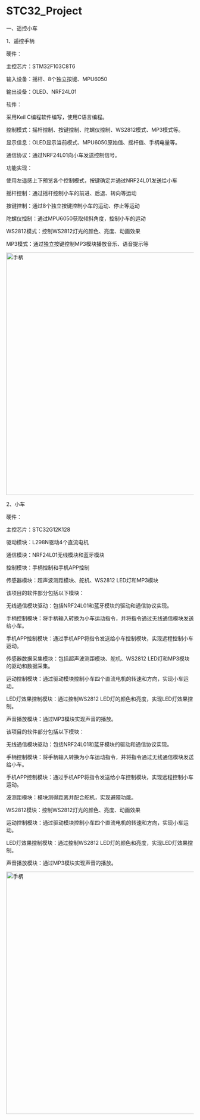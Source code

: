 # STC32_Project
一、遥控小车

1、遥控手柄

硬件：

主控芯片：STM32F103C8T6

输入设备：摇杆、8个独立按键、MPU6050

输出设备：OLED、NRF24L01


软件：


采用Keil C编程软件编写，使用C语言编程。

控制模式：摇杆控制、按键控制、陀螺仪控制、WS2812模式、MP3模式等。

显示信息：OLED显示当前模式、MPU6050原始值、摇杆值、手柄电量等。

通信协议：通过NRF24L01向小车发送控制信号。

功能实现：

使用左遥感上下预览各个控制模式，按键确定并通过NRF24L01发送给小车

摇杆控制：通过摇杆控制小车的前进、后退、转向等运动

按键控制：通过8个独立按键控制小车的运动、停止等运动

陀螺仪控制：通过MPU6050获取倾斜角度，控制小车的运动

WS2812模式：控制WS2812灯光的颜色、亮度、动画效果

MP3模式：通过独立按键控制MP3模块播放音乐、语音提示等


<img src="https://github.com/MOMINGXX/Picture/blob/main/IMG_20230310_213929.jpg" width="800" height="650" alt="手柄"/><br/>

2、小车


硬件：


主控芯片：STC32G12K128

驱动模块：L298N驱动4个直流电机

通信模块：NRF24L01无线模块和蓝牙模块

控制模块：手柄控制和手机APP控制

传感器模块：超声波测距模块、舵机、WS2812 LED灯和MP3模块


该项目的软件部分包括以下模块：


无线通信模块驱动：包括NRF24L01和蓝牙模块的驱动和通信协议实现。

手柄控制模块：将手柄输入转换为小车运动指令，并将指令通过无线通信模块发送给小车。

手机APP控制模块：通过手机APP将指令发送给小车控制模块，实现远程控制小车运动。

传感器数据采集模块：包括超声波测距模块、舵机、WS2812 LED灯和MP3模块的驱动和数据采集。

运动控制模块：通过驱动模块控制小车四个直流电机的转速和方向，实现小车运动。

LED灯效果控制模块：通过控制WS2812 LED灯的颜色和亮度，实现LED灯效果控制。

声音播放模块：通过MP3模块实现声音的播放。


该项目的软件部分包括以下模块：


无线通信模块驱动：包括NRF24L01和蓝牙模块的驱动和通信协议实现。

手柄控制模块：将手柄输入转换为小车运动指令，并将指令通过无线通信模块发送给小车。

手机APP控制模块：通过手机APP将指令发送给小车控制模块，实现远程控制小车运动。

波测距模块：模块测得距离并配合舵机，实现避障功能。

WS2812模块：控制WS2812灯光的颜色、亮度、动画效果

运动控制模块：通过驱动模块控制小车四个直流电机的转速和方向，实现小车运动。

LED灯效果控制模块：通过控制WS2812 LED灯的颜色和亮度，实现LED灯效果控制。

声音播放模块：通过MP3模块实现声音的播放。

<img src="https://github.com/MOMINGXX/Picture/blob/main/IMG_20230310_213952.jpg" width="800" height="650" alt="手柄"/><br/>
